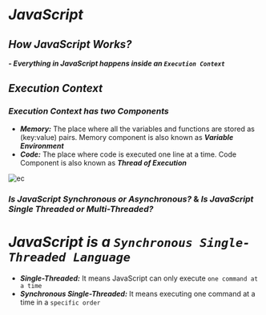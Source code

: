 # _JavaScript_
## _How JavaScript Works?_
 _**- Everything in JavaScript happens inside an `Execution Context`**_

## _Execution Context_
### _Execution Context has two Components_
- **_Memory:_** The place where all the variables and functions are stored as (key:value) pairs. Memory component is also known as **_Variable Environment_**
- **_Code:_** The place where code is executed one line at a time. Code Component is also known as **_Thread of Execution_**

![ec](https://github.com/anupam-kumar-krishnan/Namaste-JavaScript/assets/69143883/7a8871d0-269d-4f87-bf02-cd23a7d1f281)


### _Is JavaScript Synchronous or Asynchronous?_ & _Is JavaScript Single Threaded or Multi-Threaded?_
# **_JavaScript is a `Synchronous Single-Threaded Language`_**

- **_Single-Threaded:_** It means JavaScript can only execute `one command at a time`
- **_Synchronous Single-Threaded:_** It means executing one command at a time in a `specific order` 
